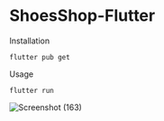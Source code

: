 # ShoesShop-Flutter

Installation

```
flutter pub get
```
Usage 

```
flutter run
```
![Screenshot (163)](https://user-images.githubusercontent.com/52289151/154484470-d994f731-8662-4960-8763-e102a114e68c.png)
